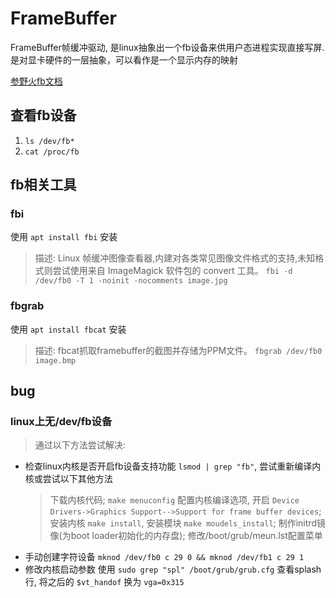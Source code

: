 # FrameBuffer
FrameBuffer帧缓冲驱动, 是linux抽象出一个fb设备来供用户态进程实现直接写屏. 是对显卡硬件的一层抽象，可以看作是一个显示内存的映射

[参野火fb文档](https://doc.embedfire.com/linux/rk356x/linux_base/zh/latest/linux_app/framebuffer/framebuffer.html)

## 查看fb设备
1. `ls /dev/fb*`
2. `cat /proc/fb`


## fb相关工具

### fbi
使用 `apt install fbi` 安装
> 描述: Linux 帧缓冲图像查看器,内建对各类常见图像文件格式的支持,未知格式则尝试使用来自 ImageMagick 软件包的 convert 工具。
> `fbi -d /dev/fb0 -T 1 -noinit -nocomments image.jpg`

### fbgrab
使用 `apt install fbcat` 安装
> 描述: fbcat抓取framebuffer的截图并存储为PPM文件。
> `fbgrab /dev/fb0 image.bmp`

## bug

### linux上无/dev/fb设备

> 通过以下方法尝试解决:
- 检查linux内核是否开启fb设备支持功能 `lsmod | grep "fb"`, 尝试重新编译内核或尝试以下其他方法
    > 下载内核代码; `make menuconfig` 配置内核编译选项, 开启 `Device Drivers->Graphics Support-->Support for frame buffer devices`; 安装内核 `make install`, 安装模块 `make moudels_install`; 制作initrd镜像(为boot loader初始化的内存盘); 修改/boot/grub/meun.lst配置菜单
- 手动创建字符设备 `mknod /dev/fb0 c 29 0 && mknod /dev/fb1 c 29 1`
- 修改内核启动参数 使用 `sudo grep "spl" /boot/grub/grub.cfg` 查看splash行, 将之后的 `$vt_handof` 换为 `vga=0x315`